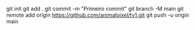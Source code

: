 
git init
git add .
git commit -m "Primeiro commit"
git branch -M main
git remote add origin https://github.com/animalpixel/tv1.git
git push -u origin main
